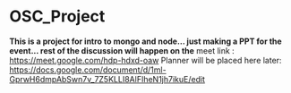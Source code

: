 # OSC_Project
**This is a project for intro to mongo and node... just making a PPT for the event... rest of the discussion will happen on the**
 meet link : https://meet.google.com/hdp-hdxd-oaw
  Planner will be placed here later:
https://docs.google.com/document/d/1ml-GprwH6dmpAbSwn7v_7Z5KLLI8AlFIheN1jh7ikuE/edit
